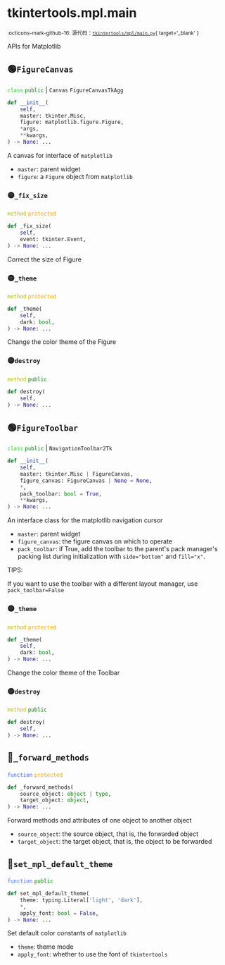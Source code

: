# tkintertools.mpl.main

<small>:octicons-mark-github-16: 源代码：[`tkintertools/mpl/main.py`](https://github.com/Xiaokang2022/tkintertools-mpl/blob/1.2.2/tkintertools/mpl/main.py){ target='_blank' }</small>

APIs for Matplotlib

## 🟢`FigureCanvas`



<code style='color: limegreen;'>class</code> <code style='color: green;'>public</code> | `Canvas` `FigureCanvasTkAgg`


```python
def __init__(
    self,
    master: tkinter.Misc,
    figure: matplotlib.figure.Figure,
    *args,
    **kwargs,
) -> None: ...
```
A canvas for interface of `matplotlib`

* `master`: parent widget
* `figure`: a `Figure` object from `matplotlib`


### 🟡`_fix_size`


<code style='color: #BBBB00;'>method</code> <code style='color: orange;'>protected</code>

```python
def _fix_size(
    self,
    event: tkinter.Event,
) -> None: ...
```
Correct the size of Figure

### 🟡`_theme`


<code style='color: #BBBB00;'>method</code> <code style='color: orange;'>protected</code>

```python
def _theme(
    self,
    dark: bool,
) -> None: ...
```
Change the color theme of the Figure

### 🟡`destroy`


<code style='color: #BBBB00;'>method</code> <code style='color: green;'>public</code>

```python
def destroy(
    self,
) -> None: ...
```




## 🟢`FigureToolbar`



<code style='color: limegreen;'>class</code> <code style='color: green;'>public</code> | `NavigationToolbar2Tk`


```python
def __init__(
    self,
    master: tkinter.Misc | FigureCanvas,
    figure_canvas: FigureCanvas | None = None,
    *,
    pack_toolbar: bool = True,
    **kwargs,
) -> None: ...
```
An interface class for the matplotlib navigation cursor

* `master`: parent widget
* `figure_canvas`: the figure canvas on which to operate
* `pack_toolbar`: if True, add the toolbar to the parent's pack
manager's packing list during initialization with `side="bottom"` and
`fill="x"`.

TIPS:

If you want to use the toolbar with a different layout manager,
use `pack_toolbar=False`


### 🟡`_theme`


<code style='color: #BBBB00;'>method</code> <code style='color: orange;'>protected</code>

```python
def _theme(
    self,
    dark: bool,
) -> None: ...
```
Change the color theme of the Toolbar

### 🟡`destroy`


<code style='color: #BBBB00;'>method</code> <code style='color: green;'>public</code>

```python
def destroy(
    self,
) -> None: ...
```




## 🔵`_forward_methods`


<code style='color: royalblue;'>function</code> <code style='color: orange;'>protected</code>

```python
def _forward_methods(
    source_object: object | type,
    target_object: object,
) -> None: ...
```

Forward methods and attributes of one object to another object

* `source_object`: the source object, that is, the forwarded object
* `target_object`: the target object, that is, the object to be forwarded


## 🔵`set_mpl_default_theme`


<code style='color: royalblue;'>function</code> <code style='color: green;'>public</code>

```python
def set_mpl_default_theme(
    theme: typing.Literal['light', 'dark'],
    *,
    apply_font: bool = False,
) -> None: ...
```

Set default color constants of `matplotlib`

* `theme`: theme mode
* `apply_font`: whether to use the font of `tkintertools`


